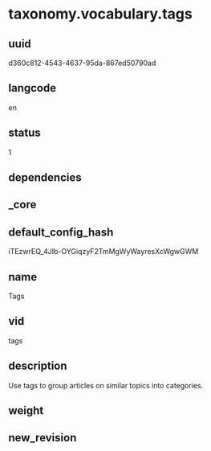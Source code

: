 # taxonomy.vocabulary.tags

## uuid
d360c812-4543-4637-95da-867ed50790ad

## langcode
en

## status
1

## dependencies


## _core

## default_config_hash
iTEzwrEQ_4JIb-OYGiqzyF2TmMgWyWayresXcWgwGWM

## name
Tags

## vid
tags

## description
Use tags to group articles on similar topics into categories.

## weight


## new_revision


